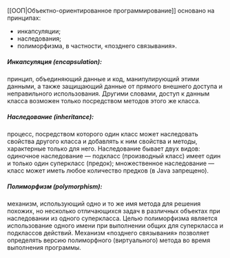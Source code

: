 [[ООП|Объектно-ориентированное программирование]] основано на принципах: 
- инкапсуляции;
- наследования;
- полиморфизма, в частности, «позднего связывания».
##### Инкапсуляция (encapsulation):
принцип, объединяющий данные и код, манипулирующий этими данными, а также защищающий данные от прямого внешнего доступа и неправильного использования. Другими словами, доступ к данным класса возможен только посредством методов этого же класса.
##### Наследование (inheritance):
процесс, посредством которого один класс может наследовать свойства другого класса и добавлять к ним свойства и методы, характерные только для него. Наследование бывает двух видов: одиночное наследование — подкласс (производный класс) имеет один и только один суперкласс (предок); множественное наследование — класс может иметь любое количество предков (в Java запрещено).
##### Полиморфизм (polymorphism):
механизм, использующий одно и то же имя метода для решения похожих, но несколько отличающихся задач в различных объектах при наследовании из одного суперкласса. Целью полиморфизма является использование одного имени при выполнении общих для суперкласса и подклассов действий.
Механизм «позднего связывания» позволяет определять версию полиморфного (виртуального) метода во время выполнения программы.